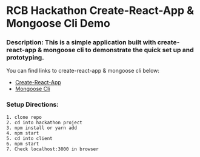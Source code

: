 # RCB Hackathon Create-React-App & Mongoose Cli Demo

### Description: This is a simple application built with create-react-app & mongoose cli to demonstrate the quick set up and prototyping.

You can find links to create-react-app & mongoose cli below:
* [Create-React-App](https://github.com/facebookincubator/create-react-app "Create React App")
* [Mongoose Cli](https://www.npmjs.com/package/mongoose-cli "Mongoose Cli")

### Setup Directions:
```
1. clone repo
2. cd into hackathon project
3. npm install or yarn add  
4. npm start
5. cd into client
6. npm start
7. Check localhost:3000 in browser
